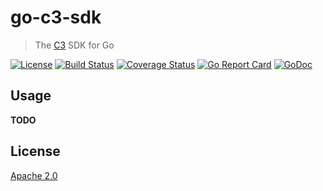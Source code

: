 # go-c3-sdk

> The [C3](https://github.com/c3systems/c3) SDK for Go

[![License](http://img.shields.io/badge/license-Apache-blue.svg)](https://raw.githubusercontent.com/c3systems/go-c3-sdk/master/LICENSE) [![Build Status](https://travis-ci.org/c3systems/go-c3-sdk.svg?branch=master)](https://travis-ci.org/c3systems/go-c3-sdk) [![Coverage Status](https://coveralls.io/repos/github/c3systems/go-c3-sdk/badge.svg?branch=master)](https://coveralls.io/github/c3systems/go-c3-sdk?branch=master) [![Go Report Card](https://goreportcard.com/badge/github.com/c3systems/go-c3-sdk)](https://goreportcard.com/report/github.com/c3systems/go-c3-sdk) [![GoDoc](https://godoc.org/github.com/c3systems/go-c3-sdk?status.svg)](https://godoc.org/github.com/c3systems/go-c3-sdk)

## Usage
**TODO**

## License

[Apache 2.0](LICENSE)
